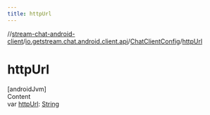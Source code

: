 ```yaml
---
title: httpUrl
---
```

//[stream-chat-android-client](../../../index.md)/[io.getstream.chat.android.client.api](../index.md)/[ChatClientConfig](index.md)/[httpUrl](httpUrl.md)



# httpUrl  
[androidJvm]  
Content  
var [httpUrl](httpUrl.md): [String](https://kotlinlang.org/api/latest/jvm/stdlib/kotlin/-string/index.html)  



